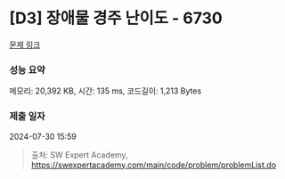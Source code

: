 # [D3] 장애물 경주 난이도 - 6730 

[문제 링크](https://swexpertacademy.com/main/code/problem/problemDetail.do?contestProbId=AWefy5x65PoDFAUh) 

### 성능 요약

메모리: 20,392 KB, 시간: 135 ms, 코드길이: 1,213 Bytes

### 제출 일자

2024-07-30 15:59



> 출처: SW Expert Academy, https://swexpertacademy.com/main/code/problem/problemList.do